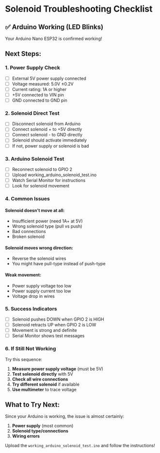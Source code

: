 # Solenoid Troubleshooting Checklist

## ✅ Arduino Working (LED Blinks)
Your Arduino Nano ESP32 is confirmed working!

## Next Steps:

### 1. **Power Supply Check**
- [ ] External 5V power supply connected
- [ ] Voltage measured: 5.0V ±0.2V
- [ ] Current rating: 1A or higher
- [ ] +5V connected to VIN pin
- [ ] GND connected to GND pin

### 2. **Solenoid Direct Test**
- [ ] Disconnect solenoid from Arduino
- [ ] Connect solenoid + to +5V directly
- [ ] Connect solenoid - to GND directly
- [ ] Solenoid should activate immediately
- [ ] If not, power supply or solenoid is bad

### 3. **Arduino Solenoid Test**
- [ ] Reconnect solenoid to GPIO 2
- [ ] Upload working_arduino_solenoid_test.ino
- [ ] Watch Serial Monitor for instructions
- [ ] Look for solenoid movement

### 4. **Common Issues**

#### **Solenoid doesn't move at all:**
- Insufficient power (need 1A+ at 5V)
- Wrong solenoid type (pull vs push)
- Bad connections
- Broken solenoid

#### **Solenoid moves wrong direction:**
- Reverse the solenoid wires
- You might have pull-type instead of push-type

#### **Weak movement:**
- Power supply voltage too low
- Power supply current too low
- Voltage drop in wires

### 5. **Success Indicators**
- [ ] Solenoid pushes DOWN when GPIO 2 is HIGH
- [ ] Solenoid retracts UP when GPIO 2 is LOW
- [ ] Movement is strong and definite
- [ ] Serial Monitor shows test messages

### 6. **If Still Not Working**

Try this sequence:
1. **Measure power supply voltage** (must be 5V)
2. **Test solenoid directly** with 5V
3. **Check all wire connections**
4. **Try different solenoid** if available
5. **Use multimeter** to trace voltage

## What to Try Next:
Since your Arduino is working, the issue is almost certainly:
1. **Power supply** (most common)
2. **Solenoid type/connections**
3. **Wiring errors**

Upload the `working_arduino_solenoid_test.ino` and follow the instructions!